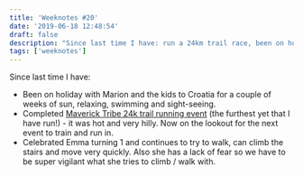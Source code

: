 ```yaml
---
title: 'Weeknotes #20'
date: '2019-06-18 12:48:54'
draft: false
description: "Since last time I have: run a 24km trail race, been on holiday to Croatia, celebrated Emma's first birthday."
tags: ['weeknotes']
---
```


Since last time I have:

*   Been on holiday with Marion and the kids to Croatia for a couple of weeks of sun, relaxing, swimming and sight-seeing.
*   Completed [Maverick Tribe 24k trail running event](https://www.strava.com/activities/2395541069) (the furthest yet that I have run!) - it was hot and very hilly. Now on the lookout for the next event to train and run in.
*   Celebrated Emma turning 1 and continues to try to walk, can climb the stairs and move very quickly. Also she has a lack of fear so we have to be super vigilant what she tries to climb / walk with.
